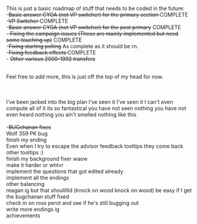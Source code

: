  <br> This is just a basic roadmap of stuff that needs to be coded in the future:
 <br> -<s>Basic answer CYOA (not VP switcher) for the primary section </s> COMPLETE
<br> -<s>VP Switcher </s> COMPLETE
 <br> -<s>Basic answer CYOA (not VP switcher) for the post primary</s> COMPLETE
 <br> -<s> Fixing the campaign issues (These are mainly implemented but need some touching up)</s> COMPLETE
 <br> -<s>Fixing starting polling</s> As complete as it should be rn.
 <br> -<s>Fixing feedback effects </s> COMPLETE
 <br> - <s>Other various 2000-1992 transfers </s>
<br>

 <br> Feel free to add more, this is just off the top of my head for now.
  <br> 
  <br> 
  <br> 
  <br> I've been jacked into the big plan I've seen it I've seen it I can't even compute all of it its so fantastical you have not seen nothing you have not even heard nothing you ain't smelled nothing like this
  <br> 
  <br> -<s>BUGchanan fixes</s>
  <br> Wolf 359 PK bug
  <br> finish my ending
  <br> Even when I try to escape the advisor feedback tooltips they come back
  <br> other tooltips :)
  <br> finish my background fixer waow
  <br> make it harder or whtvr
   <br> implement the questions that got edited already
    <br> implement all the endings
     <br> other balancing
      <br> reagan ig but that shoullllld (knock on wood knock on wood) be easy if I get the bugchanan stuff fixed
       <br> check in on ross perot and see if he's still bugging out
        <br> write more endings ig
        <br> achievements
